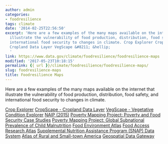 ```yaml
---
author: admin
categories:
- foodresilience
tags: climate
date: '2014-02-25T22:56:50'
excerpt: 'Here are a few examples of the many maps available on the internet that
  illustrate the vulnerability of food production, distribution, food safety, and
  international food security to changes in climate. Crop Explorer CropScape &#8211;
  Cropland Data Layer VegScape &#8211; &hellip;
  '
link: https://www.data.gov/climate/foodresilience/foodresilience-maps
modified: '2017-05-23T10:18:15'
permalink: {{ url }}/climate/foodresilience/foodresilience-maps/
slug: foodresilience-maps
title: Foodresilience Maps
---
```


Here are a few examples of the many maps available on the internet that illustrate the vulnerability of food production, distribution, food safety, and international food security to changes in climate.

[Crop Explorer](http://www.pecad.fas.usda.gov/cropexplorer/Default.aspx "Crop Explorer")
[CropScape - Cropland Data Layer](http://nassgeodata.gmu.edu/CropScape/ "CropScape - Cropland Data Layer")
[VegScape - Vegetative Condition Explorer](http://nassgeodata.gmu.edu/VegScape/ "VegScape - Vegetative Condition Explorer")
[NAIP (2015)](https://gis.apfo.usda.gov/arcgis/rest/services/NAIP "NAIP (2015)")
[Poverty Mapping Project: Poverty and Food Security Case Studies](http://sedac.ciesin.columbia.edu/data/set/povmap-poverty-food-security-case-studies "Poverty Mapping Project: Poverty and Food Security Case Studies")
[Poverty Mapping Project: Global Subnational Prevalence of Child Malnutrition](http://sedac.ciesin.columbia.edu/data/set/povmap-global-subnational-prevalence-child-malnutrition "Poverty Mapping Project: Global Subnational Prevalence of Child Malnutrition")
[Food Environment Atlas](http://www.ers.usda.gov/data-products/food-environment-atlas/go-to-the-atlas.aspx#.U59HB41dVIZ "Food Environment Atlas")
[Food Access Research Atlas](http://www.ers.usda.gov/data-products/food-access-research-atlas/go-to-the-atlas.aspx#.U59APY1dXjI "Food Access Research Atlas")
[Supplemental Nutrition Assistance Program (SNAP) Data System](https://www.ers.usda.gov/data-products/supplemental-nutrition-assistance-program-snap-data-system/go-to-the-map/ "Supplemental Nutrition Assistance Program (SNAP) Data System")
[Atlas of Rural and Small-town America](http://www.ers.usda.gov/data-products/atlas-of-rural-and-small-town-america/go-to-the-atlas.aspx#.U59BV41dXjI "Atlas of Rural and Small-town America")
[Geospatial Data Gateway](http://datagateway.nrcs.usda.gov/GDGHome_StatusMaps.aspx "Geospatial Data Gateway")
